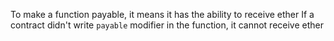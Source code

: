To make a function payable, it means it has the ability to receive ether
If a contract didn't write `payable` modifier in the function, it cannot receive ether